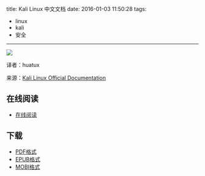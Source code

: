 title: Kali Linux 中文文档
date: 2016-01-03 11:50:28
tags:
  - linux
  - kali
  - 安全
---

![](https://ek8whxe.cloudimg.io/s/width/226/https://www.gitbook.com/cover/book/wizardforcel/kali-linux-doc.jpg?build=1451792782343&v=12.0.2)

译者：huatux

来源：[Kali Linux Official Documentation](http://cn.docs.kali.org/)

<!--more-->

## 在线阅读 ##

+ [在线阅读](https://www.gitbook.com/book/wizardforcel/kali-linux-doc/details)

## 下载 ##

+ [PDF格式](https://www.gitbook.com/download/pdf/book/wizardforcel/kali-linux-doc)
+ [EPUB格式](https://www.gitbook.com/download/epub/book/wizardforcel/kali-linux-doc)
+ [MOBI格式](https://www.gitbook.com/download/mobi/book/wizardforcel/kali-linux-doc)